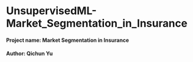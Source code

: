 # UnsupervisedML-Market_Segmentation_in_Insurance
#### Project name: Market Segmentation in Insurance
#### Author: Qichun Yu
